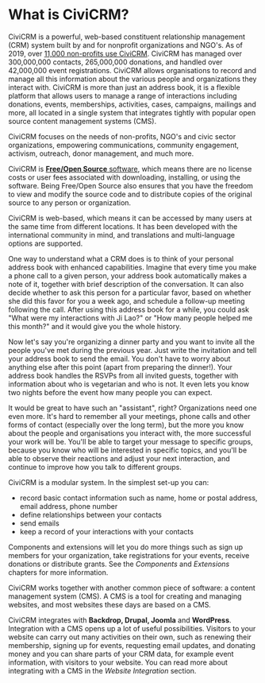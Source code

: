 # What is CiviCRM?

CiviCRM is a powerful, web-based constituent relationship management (CRM)
system built by and for nonprofit organizations and NGO's. As of 2019, over 
[11,000 non-profits use CiviCRM](https://stats.civicrm.org/?tab=sites). CiviCRM has managed over 300,000,000 
contacts, 265,000,000 donations, and handled over 42,000,000 event registrations. 
CiviCRM allows organisations to record and manage all this information about the 
various people and organizations they interact with. CiviCRM is more
than just an address book, it is a flexible platform that allows users to manage a range of interactions 
including donations, events, memberships, activities, cases, campaigns, mailings and more, all located 
in a single system that integrates tightly with popular open source content management systems (CMS).

CiviCRM focuses on the needs of non-profits, NGO's and civic sector organizations, empowering communications, community engagement, activism,
outreach, donor management, and much more.

CiviCRM is [**Free/Open Source** software](https://en.wikipedia.org/wiki/Free_and_open-source_software), which means there are no
license costs or user fees associated with downloading, installing, or
using the software. Being Free/Open Source also ensures that you have
the freedom to view and modify the source code and to distribute copies
of the original source to any person or organization. 

CiviCRM is web-based, which means it can be accessed by many users at
the same time from different locations. It has been developed with the
international community in mind, and translations and multi-language
options are supported.

One way to understand what a CRM does is to think of your personal
address book with enhanced capabilities. Imagine that every time you
make a phone call to a given person, your address book automatically
makes a note of it, together with brief description of the conversation.
It can also decide whether to ask this person for a particular favor,
based on whether she did this favor for you a week ago, and schedule a
follow-up meeting following the call. After using this address book for
a while, you could ask "What were my interactions with Ji Lao?" or "How
many people helped me this month?" and it would give you the whole
history.

Now let's say you're organizing a dinner party and you want to invite
all the people you've met during the previous year. Just write the
invitation and tell your address book to send the email. You don't have
to worry about anything else after this point (apart from preparing the
dinner!). Your address book handles the RSVPs from all invited guests,
together with information about who is vegetarian and who is not. It
even lets you know two nights before the event how many people you can
expect.

It would be great to have such an "assistant", right? Organizations need
one even more. It's hard to remember all your meetings, phone calls
and other forms of contact (especially over the long term), but the more
you know about the people and organisations you interact with, the more
successful your work will be. You'll be able to target your message to
specific groups, because you know who will be interested in specific
topics, and you'll be able to observe their reactions and adjust your
next interaction, and continue to improve how you talk to different
groups.

CiviCRM is a modular system. In the simplest set-up you can:

-   record basic contact information such as name, home or postal
    address, email address, phone number
-   define relationships between your contacts 
-   send emails
-   keep a record of your interactions with your contacts

Components and extensions will let you do more things such as sign up
members for your organization, take registrations for your events,
receive donations or distribute grants. See the *Components* and
*Extensions* chapters for more information. 

CiviCRM works together with another common piece of software: a content
management system (CMS). A CMS is a tool for creating and managing
websites, and most websites these days are based on a CMS.

CiviCRM integrates with **Backdrop, Drupal, Joomla** and **WordPress**. Integration
with a CMS opens up a lot of useful possibilities.  Visitors to your
website can carry out many activities on their own, such as renewing
their membership, signing up for events, requesting email updates, and
donating money and you can share parts of your CRM data, for example
event information, with visitors to your website. You can read more
about integrating with a CMS in the *Website Integration* section.
